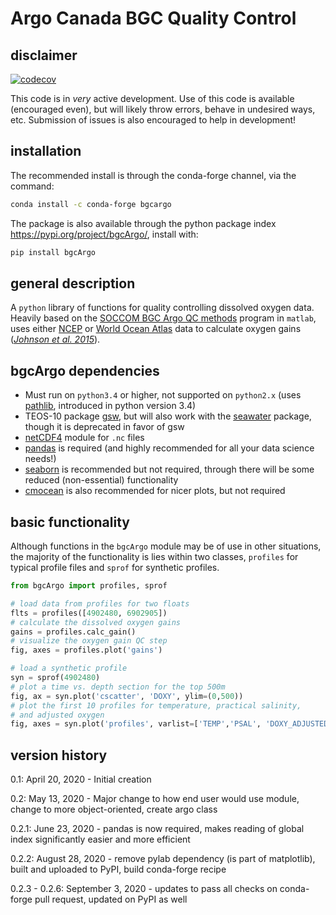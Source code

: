 # Argo Canada BGC Quality Control

## disclaimer

[![codecov](https://codecov.io/gh/ArgoCanada/BGC-QC/branch/master/graph/badge.svg)](https://codecov.io/gh/ArgoCanada/BGC-QC)

This code is in _very_ active development. Use of this code is available (encouraged even), but will likely throw errors, behave in undesired ways, etc. Submission of issues is also encouraged to help in development!

## installation

The recommended install is through the conda-forge channel, via the command: 

```bash
conda install -c conda-forge bgcargo
```

The package is also available through the python package index <https://pypi.org/project/bgcArgo/>, install with:

```bash
pip install bgcArgo
```

## general description

A `python` library of functions for quality controlling dissolved oxygen data.
Heavily based on the [SOCCOM BGC Argo QC methods](https://github.com/SOCCOM-BGCArgo/ARGO_PROCESSING)
program in `matlab`, uses either
[NCEP](https://psl.noaa.gov/data/gridded/data.ncep.reanalysis.html)
or [World Ocean Atlas](https://www.nodc.noaa.gov/OC5/woa18/) data to
calculate oxygen gains
([*Johnson et al. 2015*](https://doi.org/10.1175/JTECH-D-15-0101.1)).

## bgcArgo dependencies

- Must run on `python3.4` or higher, not supported on `python2.x` (uses [pathlib](https://docs.python.org/3/library/pathlib.html), introduced in python version 3.4)
- TEOS-10 package [gsw](https://teos-10.github.io/GSW-Python/), but will also work with the [seawater](https://pypi.org/project/seawater/) package, though it is deprecated in favor of gsw
- [netCDF4](https://pypi.org/project/netCDF4/) module for `.nc` files
- [pandas](https://pandas.pydata.org/) is required (and highly recommended for all your data science needs!)
- [seaborn](https://seaborn.pydata.org/) is recommended but not required, through there will be some reduced (non-essential) functionality
- [cmocean](https://matplotlib.org/cmocean/) is also recommended for nicer plots, but not required

## basic functionality

Although functions in the `bgcArgo` module may be of use in other situations, the majority of the functionality is lies within two classes, `profiles` for typical profile files and `sprof` for synthetic profiles.

```python
from bgcArgo import profiles, sprof

# load data from profiles for two floats
flts = profiles([4902480, 6902905])
# calculate the dissolved oxygen gains
gains = profiles.calc_gain()
# visualize the oxygen gain QC step
fig, axes = profiles.plot('gains')

# load a synthetic profile
syn = sprof(4902480)
# plot a time vs. depth section for the top 500m
fig, ax = syn.plot('cscatter', 'DOXY', ylim=(0,500))
# plot the first 10 profiles for temperature, practical salinity,
# and adjusted oxygen
fig, axes = syn.plot('profiles', varlist=['TEMP','PSAL', 'DOXY_ADJUSTED'], Nprof=10)
```

## version history

0.1: April 20, 2020 - Initial creation

0.2: May 13, 2020 - Major change to how end user would use module, change to more object-oriented, create argo class

0.2.1: June 23, 2020 - pandas is now required, makes reading of global index significantly easier and more efficient

0.2.2: August 28, 2020 - remove pylab dependency (is part of matplotlib), built and uploaded to PyPI, build conda-forge recipe

0.2.3 - 0.2.6: September 3, 2020 - updates to pass all checks on conda-forge pull request, updated on PyPI as well 
